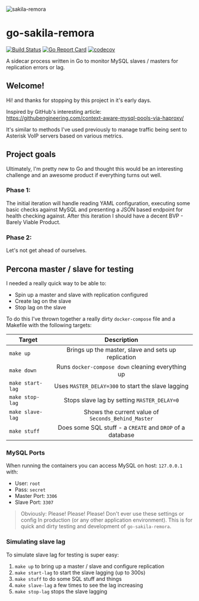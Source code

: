 ![sakila-remora](https://cloud.githubusercontent.com/assets/1253072/23737727/a1f993bc-04e0-11e7-9812-c581e8e61b2f.jpg)
# go-sakila-remora
[![Build Status](https://travis-ci.org/devopsmakers/go-sakila-remora.svg?branch=master)](https://travis-ci.org/devopsmakers/go-sakila-remora)
[![Go Report Card](https://goreportcard.com/badge/github.com/devopsmakers/go-sakila-remora)](https://goreportcard.com/report/github.com/devopsmakers/go-sakila-remora)
[![codecov](https://codecov.io/gh/devopsmakers/go-sakila-remora/branch/master/graph/badge.svg)](https://codecov.io/gh/devopsmakers/go-sakila-remora)

A sidecar process written in Go to monitor MySQL slaves / masters for replication errors or lag.

## Welcome!
Hi! and thanks for stopping by this project in it's early days.

Inspired by GitHub's interesting article:
https://githubengineering.com/context-aware-mysql-pools-via-haproxy/

It's similar to methods I've used previously to manage traffic being sent
to Asterisk VoIP servers based on various metrics.

## Project goals

Ultimately, I'm pretty new to Go and thought this would be an interesting
challenge and an awesome product if everything turns out well.

### Phase 1:

The initial iteration will handle reading YAML configuration, executing some
basic checks against MySQL and presenting a JSON based endpoint for health
checking against. After this iteration I should have a decent BVP - Barely
Viable Product.

### Phase 2:

Let's not get ahead of ourselves.

## Percona master / slave for testing

I needed a really quick way to be able to:
* Spin up a master and slave with replication configured
* Create lag on the slave
* Stop lag on the slave

To do this I've thrown together a really dirty `docker-compose` file and a Makefile
with the following targets:

| Target         | Description                                               |
| -------------- | :-------------------------------------------------------: |
|`make up`       | Brings up the master, slave and sets up replication       |
|`make down`     | Runs `docker-compose down` cleaning everything up         |
|`make start-lag`| Uses `MASTER_DELAY=300` to start the slave lagging        |
|`make stop-lag` | Stops slave lag by setting `MASTER_DELAY=0`               |
|`make slave-lag`| Shows the current value of `Seconds_Behind_Master`        |
|`make stuff`    | Does some SQL stuff - a `CREATE` and `DROP` of a database |

### MySQL Ports
When running the containers you can access MySQL on host: `127.0.0.1` with:
* User: `root`
* Pass: `secret`
* Master Port: `3306`
* Slave Port: `3307`

> Obviously: Please! Please! Please! Don't ever use these settings or config
> In production (or any other application environment). This is for quick and
> dirty testing and development of `go-sakila-remora`.

### Simulating slave lag

To simulate slave lag for testing is super easy:

1. `make up` to bring up a master / slave and configure replication
2. `make start-lag` to start the slave lagging (up to 300s)
3. `make stuff` to do some SQL stuff and things
4. `make slave-lag` a few times to see the lag increasing
5. `make stop-lag` stops the slave lagging
